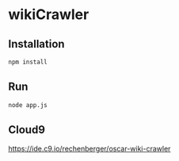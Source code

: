 # wikiCrawler

## Installation

```bash
npm install
```

## Run

```bash
node app.js
```

## Cloud9
https://ide.c9.io/rechenberger/oscar-wiki-crawler